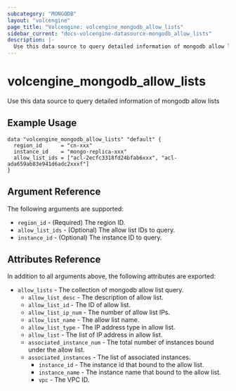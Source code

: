 ```yaml
---
subcategory: "MONGODB"
layout: "volcengine"
page_title: "Volcengine: volcengine_mongodb_allow_lists"
sidebar_current: "docs-volcengine-datasource-mongodb_allow_lists"
description: |-
  Use this data source to query detailed information of mongodb allow lists
---
```

# volcengine_mongodb_allow_lists
Use this data source to query detailed information of mongodb allow lists
## Example Usage
```hcl
data "volcengine_mongodb_allow_lists" "default" {
  region_id      = "cn-xxx"
  instance_id    = "mongo-replica-xxx"
  allow_list_ids = ["acl-2ecfc3318fd24bfab6xxx", "acl-ada659ab83e941d6adc2xxxf"]
}
```
## Argument Reference
The following arguments are supported:
* `region_id` - (Required) The region ID.
* `allow_list_ids` - (Optional) The allow list IDs to query.
* `instance_id` - (Optional) The instance ID to query.

## Attributes Reference
In addition to all arguments above, the following attributes are exported:
* `allow_lists` - The collection of mongodb allow list query.
    * `allow_list_desc` - The description of allow list.
    * `allow_list_id` - The ID of allow list.
    * `allow_list_ip_num` - The number of allow list IPs.
    * `allow_list_name` - The allow list name.
    * `allow_list_type` - The IP address type in allow list.
    * `allow_list` - The list of IP address in allow list.
    * `associated_instance_num` - The total number of instances bound under the allow list.
    * `associated_instances` - The list of associated instances.
        * `instance_id` - The instance id that bound to the allow list.
        * `instance_name` - The instance name that bound to the allow list.
        * `vpc` - The VPC ID.


